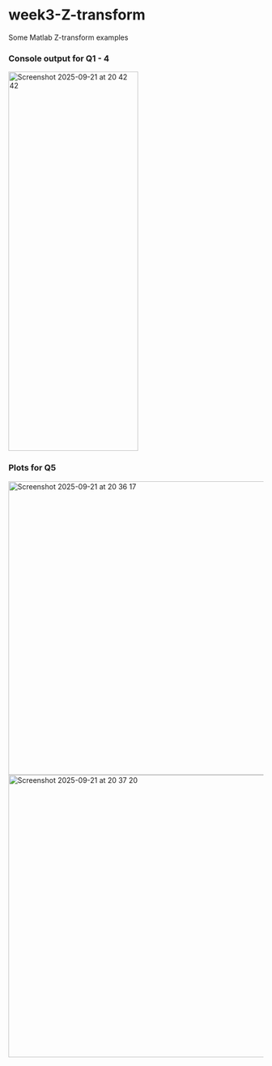 # week3-Z-transform
Some Matlab Z-transform examples

### Console output for Q1 - 4

 <img width="256" height="748" alt="Screenshot 2025-09-21 at 20 42 42" src="https://github.com/user-attachments/assets/399ebe6c-3dbc-434a-b8a2-4c6e5273c8bd" />

### Plots for Q5
<img width="728" height="579" alt="Screenshot 2025-09-21 at 20 36 17" src="https://github.com/user-attachments/assets/694a134a-4c25-40d8-8c53-1799f25c362d" />
<img width="718" height="557" alt="Screenshot 2025-09-21 at 20 37 20" src="https://github.com/user-attachments/assets/99f47761-64d7-4d71-816d-cd6841e65b90" />
